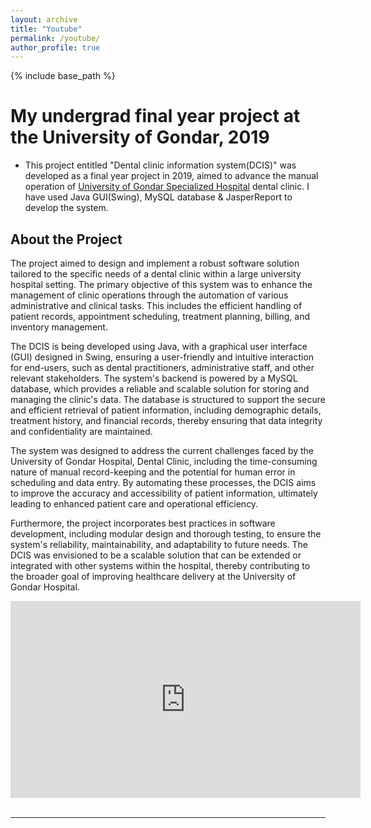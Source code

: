 ```yaml
---
layout: archive
title: "Youtube"
permalink: /youtube/
author_profile: true
---
```


{% include base_path %}
# My undergrad final year project at the University of Gondar, 2019
 * This project entitled "Dental clinic information system(DCIS)" was developed as a final year project in 2019, aimed to advance the manual operation of [University of Gondar Specialized Hospital](https://hospital.uog.edu.et/) dental clinic. I have used Java GUI(Swing), MySQL database & JasperReport to develop the system.

## About the Project
The project aimed to design and implement a robust software solution tailored to the specific needs of a dental clinic within a large university hospital setting. The primary objective of this system was to enhance the management of clinic operations through the automation of various administrative and clinical tasks. This includes the efficient handling of patient records, appointment scheduling, treatment planning, billing, and inventory management.

The DCIS is being developed using Java, with a graphical user interface (GUI) designed in Swing, ensuring a user-friendly and intuitive interaction for end-users, such as dental practitioners, administrative staff, and other relevant stakeholders. The system's backend is powered by a MySQL database, which provides a reliable and scalable solution for storing and managing the clinic's data. The database is structured to support the secure and efficient retrieval of patient information, including demographic details, treatment history, and financial records, thereby ensuring that data integrity and confidentiality are maintained.

The system was designed to address the current challenges faced by the University of Gondar Hospital, Dental Clinic, including the time-consuming nature of manual record-keeping and the potential for human error in scheduling and data entry. By automating these processes, the DCIS aims to improve the accuracy and accessibility of patient information, ultimately leading to enhanced patient care and operational efficiency.

Furthermore, the project incorporates best practices in software development, including modular design and thorough testing, to ensure the system's reliability, maintainability, and adaptability to future needs. The DCIS was envisioned to be a scalable solution that can be extended or integrated with other systems within the hospital, thereby contributing to the broader goal of improving healthcare delivery at the University of Gondar Hospital.
   
<iframe width="560" height="315" src="https://www.youtube.com/embed/7CgK-pLkk6k" title="YouTube video player" frameborder="0" allow="accelerometer; autoplay; clipboard-write; encrypted-media; gyroscope; picture-in-picture; web-share" allowfullscreen></iframe>


<br />
<br />
<hr />
<br />
<br />
<br />
<br />
<br />
<br />
<br />
